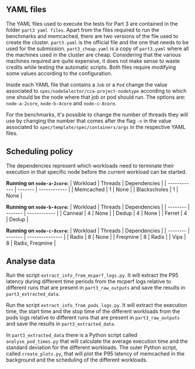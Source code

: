 ## YAML files

The YAML files used to execute the tests for Part 3 are contained in the folder `part3 yaml files`. Apart from the files required to run the benchmarks and memcached, there are two versions of the file used to create the cluster. `part3.yaml` is the official file and the one that needs to be used for the submission. `part3_cheap.yaml` is a copy of `part3.yaml` where all the machines used in the cluster are cheap. Considering that the various machines required are quite expensive, it does not make sense to waste credits while testing the automatic scripts. Both files require modifying some values according to the configuration.

Inside each YAML file that contains a `Job` or a `Pod` change the value associated to `spec/nodeSelector/cca-project-nodetype` according to which one should be the node where that job or pod should run. The options are: `node-a-2core`, `node-b-4core` and `node-c-8core`.

For the benchmarks, it's possible to change the number of threads they will use by changing the number that comes after the flag `-n` in the value associated to `spec/template/spec/containers/args` in the respective YAML files.

## Scheduling policy

The dependencies represent which workloads need to terminate their execution in that specific node before the current workload can be started.

**Running on `node-a-2core`:**
| Workload     | Threads | Dependencies |
| ------------ | ------- | ------------ |
| Memcached    | 1       | None         |
| Blackscholes | 1       | None         |

**Running on `node-b-4core`:**
| Workload | Threads | Dependencies |
| -------- | ------- | ------------ |
| Canneal  | 4       | None         |
| Dedup    | 4       | None         |
| Ferret   | 4       | Dedup        |

**Running on `node-c-8core`:**
| Workload | Threads | Dependencies    |
| -------- | ------- | --------------- |
| Radix    | 8       | None            |
| Freqmine | 8       | Radix           |
| Vips     | 8       | Radix, Freqmine |

## Analyse data

Run the script `extract_info_from_mcperf_logs.py`. It will extract the P95 latency during different time periods from the mcperf logs relative to different runs that are present in `part3_raw_outputs` and save the results in `part3_extracted_data`.

Run the script `extract_info_from_pods_logs.py`. It will extract the execution time, the start time and the stop time of the different workloads from the pods logs relative to different runs that are present in `part3_raw_outputs` and save the results in `part3_extracted_data`.

In `part3_extracted_data` there is a Python script called `analyse_pod_times.py` that will calculate the average execution time and the standard deviation for the different workloads. The outer Python script, called `create_plots.py`, that will plot the P95 latency of memcached in the background and the scheduling of the different workloads.